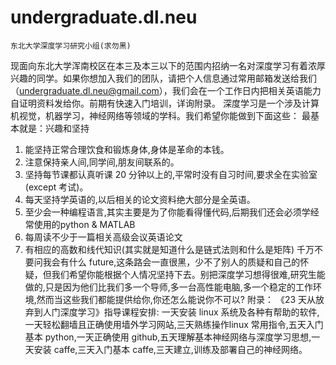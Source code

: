 # undergraduate.dl.neu
	东北大学深度学习研究小组(求勿黑)
现面向东北大学浑南校区在本三及本三以下的范围内招纳一名对深度学习有着浓厚兴趣的同学。如果你想加入我们的团队，请把个人信息通过常用邮箱发送给我们（undergraduate.dl.neu@gmail.com），我们会在一个工作日内把相关英语能力自证明资料发给你。前期有快速入门培训，详询附录。
深度学习是一个涉及计算机视觉，机器学习，神经网络等领域的学科。我们希望你能做到下面这些：
最基本就是：兴趣和坚持
1. 能坚持正常合理饮食和锻炼身体,身体是革命的本钱。
2. 注意保持亲人间,同学间,朋友间联系的。
3. 坚持每节课都认真听课 20 分钟以上的,平常时没有自习时间,要求全在实验室(except 考试)。
4. 每天坚持学英语的,以后相关的论文资料绝大部分是全英语。
5. 至少会一种编程语言,其实主要是为了你能看得懂代码,后期我们还会必须学经常使用的python & MATLAB
6. 每周读不少于一篇相关高级会议英语论文
7. 有相应的高数和线代知识(其实就是知道什么是链式法则和什么是矩阵)
千万不要问我会有什么 future,这条路会一直很黑，少不了别人的质疑和自己的怀疑，但我们希望你能根据个人情况坚持下去。别把深度学习想得很难,研究生能做的,只是因为他们比我们多一个导师,多一台高性能电脑,多一个稳定的工作环境,然而当这些我们都能提供给你,你还怎么能说你不可以?
附录：
《23 天从放弃到人门深度学习》指导课程安排:
一天安装 linux 系统及各种有帮助的软件,一天轻松翻墙且正确使用墙外学习网站,三天熟练操作linux 常用指令,五天入门基本 python,一天正确使用 github,五天理解基本神经网络与深度学习思想,一天安装 caffe,三天入门基本 caffe,三天建立,训练及部署自己的神经网络。

